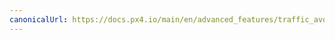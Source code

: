 ```yaml
---
canonicalUrl: https://docs.px4.io/main/en/advanced_features/traffic_avoidance_utm
---
```


<Redirect to="../peripherals/adsb_flarm" />
